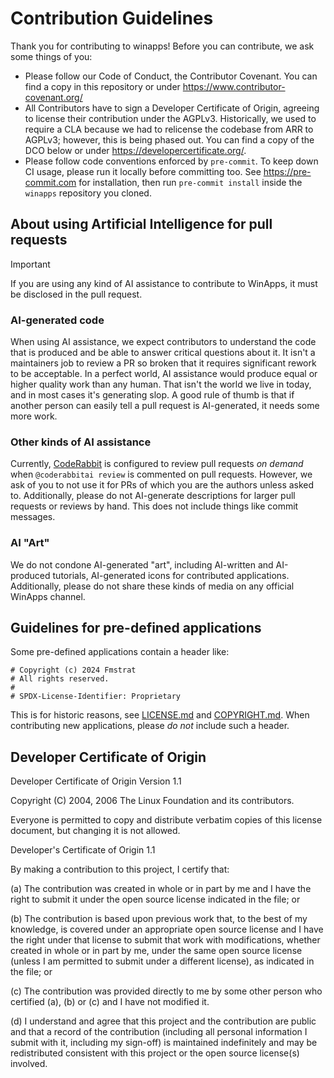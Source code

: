 # Contribution Guidelines

Thank you for contributing to winapps! Before you can contribute, we ask some things of you:

- Please follow our Code of Conduct, the Contributor Covenant. You can find a copy in this repository or under https://www.contributor-covenant.org/
- All Contributors have to sign a Developer Certificate of Origin, agreeing to license their contribution under the AGPLv3. Historically, we used to require a CLA because we had to relicense the codebase from ARR to AGPLv3; however, this is being phased out. You can find a copy of the DCO below or under https://developercertificate.org/.
- Please follow code conventions enforced by `pre-commit`. To keep down CI usage, please run it locally before committing too.
  See <https://pre-commit.com> for installation, then run `pre-commit install` inside the `winapps` repository you cloned.

## About using Artificial Intelligence for pull requests

> [!IMPORTANT]
> If you are using any kind of AI assistance to contribute to WinApps, it must be disclosed in the pull request.

### AI-generated code

When using AI assistance, we expect contributors to understand the code that is produced and be able to answer critical questions about it. It isn't a maintainers job to review a PR so broken that it requires significant rework to be acceptable. In a perfect world, AI assistance would produce equal or higher quality work than any human. That isn't the world we live in today, and in most cases it's generating slop. A good rule of thumb is that if another person can easily tell a pull request is AI-generated, it needs some more work.

### Other kinds of AI assistance

Currently, [CodeRabbit](https://coderabbit.ai) is configured to review pull requests *on demand* when `@coderabbitai review` is commented on pull requests. 
However, we ask of you to not use it for PRs of which you are the authors unless asked to. Additionally, please do not AI-generate descriptions for larger pull requests or reviews by hand. This does not include things like commit messages.

### AI "Art"

We do not condone AI-generated "art", including AI-written and AI-produced tutorials, AI-generated icons for contributed applications.  
Additionally, please do not share these kinds of media on any official WinApps channel.

## Guidelines for pre-defined applications

Some pre-defined applications contain a header like:

```
# Copyright (c) 2024 Fmstrat
# All rights reserved.
#
# SPDX-License-Identifier: Proprietary
```

This is for historic reasons, see [LICENSE.md](../LICENSE.md) and [COPYRIGHT.md](../COPYRIGHT.md).
When contributing new applications, please *do not* include such a header.

## Developer Certificate of Origin

Developer Certificate of Origin
Version 1.1

Copyright (C) 2004, 2006 The Linux Foundation and its contributors.

Everyone is permitted to copy and distribute verbatim copies of this
license document, but changing it is not allowed.


Developer's Certificate of Origin 1.1

By making a contribution to this project, I certify that:

(a) The contribution was created in whole or in part by me and I
    have the right to submit it under the open source license
    indicated in the file; or

(b) The contribution is based upon previous work that, to the best
    of my knowledge, is covered under an appropriate open source
    license and I have the right under that license to submit that
    work with modifications, whether created in whole or in part
    by me, under the same open source license (unless I am
    permitted to submit under a different license), as indicated
    in the file; or

(c) The contribution was provided directly to me by some other
    person who certified (a), (b) or (c) and I have not modified
    it.

(d) I understand and agree that this project and the contribution
    are public and that a record of the contribution (including all
    personal information I submit with it, including my sign-off) is
    maintained indefinitely and may be redistributed consistent with
    this project or the open source license(s) involved.
